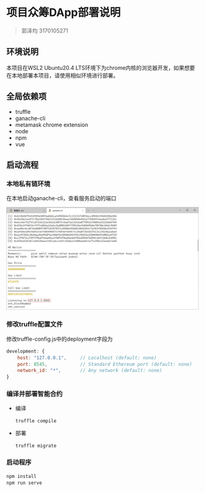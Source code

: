 # 项目众筹DApp部署说明

> 郭泽均 3170105271

## 环境说明

本项目在WSL2 Ubuntu20.4 LTS环境下为chrome内核的浏览器开发，如果想要在本地部署本项目，请使用相似环境进行部署。

## 全局依赖项

- truffle
- ganache-cli
- metamask chrome extension
- node
- npm
- vue

## 启动流程

### 本地私有链环境

在本地启动ganache-cli，查看服务启动的端口

![img](./img/init-ganache.png)

### 修改truffle配置文件

修改truffle-config.js中的deployment字段为

```js
development: {
    host: "127.0.0.1",     // Localhost (default: none)
    port: 8545,            // Standard Ethereum port (default: none)
    network_id: "*",       // Any network (default: none)
}
```

### 编译并部署智能合约

- 编译

    `truffle compile`

- 部署

    `truffle migrate`

### 启动程序

```zsh
npm install
npm run serve
```
